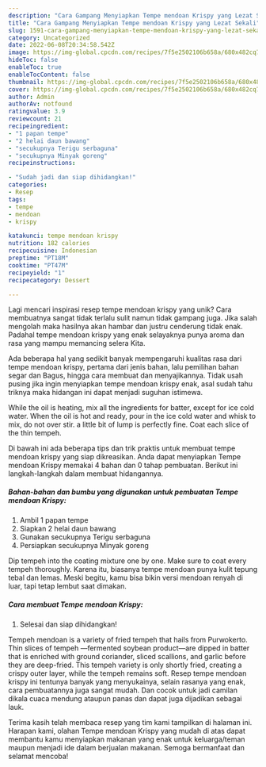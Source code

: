 ```yaml
---
description: "Cara Gampang Menyiapkan Tempe mendoan Krispy yang Lezat Sekali"
title: "Cara Gampang Menyiapkan Tempe mendoan Krispy yang Lezat Sekali"
slug: 1591-cara-gampang-menyiapkan-tempe-mendoan-krispy-yang-lezat-sekali
category: Uncategorized
date: 2022-06-08T20:34:58.542Z
image: https://img-global.cpcdn.com/recipes/7f5e2502106b658a/680x482cq70/tempe-mendoan-krispy-foto-resep-utama.jpg
hideToc: false
enableToc: true
enableTocContent: false
thumbnail: https://img-global.cpcdn.com/recipes/7f5e2502106b658a/680x482cq70/tempe-mendoan-krispy-foto-resep-utama.jpg
cover: https://img-global.cpcdn.com/recipes/7f5e2502106b658a/680x482cq70/tempe-mendoan-krispy-foto-resep-utama.jpg
author: Admin
authorAv: notfound
ratingvalue: 3.9
reviewcount: 21
recipeingredient:
- "1 papan tempe"
- "2 helai daun bawang"
- "secukupnya Terigu serbaguna"
- "secukupnya Minyak goreng"
recipeinstructions:

- "Sudah jadi dan siap dihidangkan!"
categories:
- Resep
tags:
- tempe
- mendoan
- krispy

katakunci: tempe mendoan krispy 
nutrition: 182 calories
recipecuisine: Indonesian
preptime: "PT18M"
cooktime: "PT47M"
recipeyield: "1"
recipecategory: Dessert

---
```





Lagi mencari inspirasi resep tempe mendoan krispy yang unik? Cara membuatnya sangat tidak terlalu sulit namun tidak gampang juga. Jika salah mengolah maka hasilnya akan hambar dan justru cenderung tidak enak. Padahal tempe mendoan krispy yang enak selayaknya punya aroma dan rasa yang mampu memancing selera Kita.





Ada beberapa hal yang sedikit banyak mempengaruhi kualitas rasa dari tempe mendoan krispy, pertama dari jenis bahan, lalu pemilihan bahan segar dan Bagus, hingga cara membuat dan menyajikannya. Tidak usah pusing jika ingin menyiapkan tempe mendoan krispy enak,      asal sudah tahu triknya maka hidangan ini dapat menjadi suguhan istimewa.














While the oil is heating, mix all the ingredients for batter, except for ice cold water. When the oil is hot and ready, pour in the ice cold water and whisk to mix, do not over stir. a little bit of lump is perfectly fine. Coat each slice of the thin tempeh.






Di bawah ini ada beberapa tips dan trik praktis untuk membuat tempe mendoan krispy yang siap dikreasikan. Anda dapat menyiapkan Tempe mendoan Krispy memakai 4 bahan dan 0 tahap pembuatan. Berikut ini langkah-langkah dalam membuat hidangannya.

<!--inarticleads1-->

##### Bahan-bahan dan bumbu yang digunakan untuk pembuatan Tempe mendoan Krispy:

1. Ambil 1 papan tempe
1. Siapkan 2 helai daun bawang
1. Gunakan secukupnya Terigu serbaguna
1. Persiapkan secukupnya Minyak goreng


Dip tempeh into the coating mixture one by one. Make sure to coat every tempeh thoroughly. Karena itu, biasanya tempe mendoan punya kulit tepung tebal dan lemas. Meski begitu, kamu bisa bikin versi mendoan renyah di luar, tapi tetap lembut saat dimakan. 

<!--inarticleads2-->

##### Cara membuat Tempe mendoan Krispy:


1. Selesai dan siap dihidangkan!

Tempeh mendoan is a variety of fried tempeh that hails from Purwokerto. Thin slices of tempeh —fermented soybean product—are dipped in batter that is enriched with ground coriander, sliced scallions, and garlic before they are deep-fried. This tempeh variety is only shortly fried, creating a crispy outer layer, while the tempeh remains soft. Resep tempe mendoan krispy ini tentunya banyak yang menyukainya, selain rasanya yang enak, cara pembuatannya juga sangat mudah. Dan cocok untuk jadi camilan dikala cuaca mendung ataupun panas dan dapat juga dijadikan sebagai lauk. 

Terima kasih telah membaca resep yang tim kami tampilkan di halaman ini. Harapan kami, olahan Tempe mendoan Krispy yang mudah di atas dapat membantu kamu menyiapkan makanan yang enak untuk keluarga/teman maupun menjadi ide dalam berjualan makanan. Semoga bermanfaat dan selamat mencoba!
